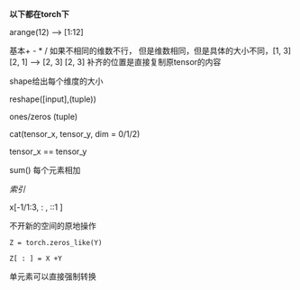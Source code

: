 **以下都在torch下**

arange(12) --> [1:12]

基本+ - * / 如果不相同的维数不行， 但是维数相同，但是具体的大小不同，[1,  3] [2, 1] --> [2, 3] [2, 3] 补齐的位置是直接复制原tensor的内容

shape给出每个维度的大小

reshape([input],(tuple))

ones/zeros (tuple)

cat(tensor_x, tensor_y, dim = 0/1/2)

tensor_x == tensor_y

sum() 每个元素相加

*索引*

x[-1/1:3,  :   , ::1  ]

不开新的空间的原地操作

```
Z = torch.zeros_like(Y)

Z[ : ] = X +Y
```

单元素可以直接强制转换

